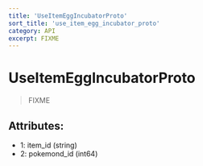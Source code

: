 ```yaml
---
title: 'UseItemEggIncubatorProto'
sort_title: 'use_item_egg_incubator_proto'
category: API
excerpt: FIXME
---
```


# UseItemEggIncubatorProto

> FIXME

## Attributes:

- 1: item_id (string)
- 2: pokemond_id (int64)
